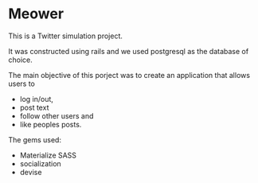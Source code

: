 # Meower

This is a Twitter simulation project. 

It was constructed using rails and we used postgresql as the database of choice.

The main objective of this porject was to create an application that allows users to 
* log in/out, 
* post text 
* follow other users and 
* like peoples posts. 

The gems used:

* Materialize SASS
* socialization
* devise

